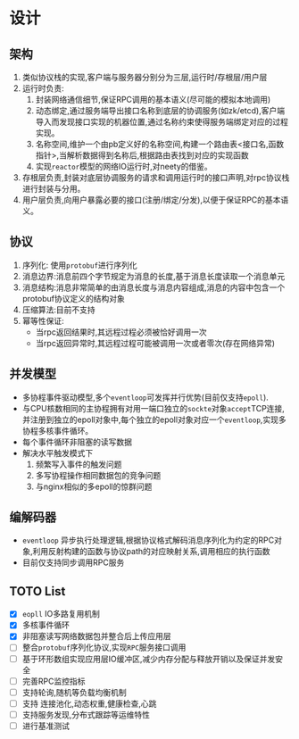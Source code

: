 # 设计
## 架构
1. 类似协议栈的实现,客户端与服务器分别分为三层,运行时/存根层/用户层
2. 运行时负责:
    1. 封装网络通信细节,保证RPC调用的基本语义(尽可能的模拟本地调用)
    2. 动态绑定,通过服务端导出接口名称到底层的协调服务(如zk/etcd),客户端导入而发现接口实现的机器位置,通过名称约束使得服务端绑定对应的过程实现。
    3. 名称空间,维护一个由pb定义好的名称空间,构建一个路由表<接口名,函数指针>,当解析数据得到名称后,根据路由表找到对应的实现函数
    4. 实现`reactor`模型的网络IO运行时,对neety的借鉴。
 3. 存根层负责,封装对底层协调服务的请求和调用运行时的接口声明,对rpc协议栈进行封装与分用。
 4. 用户层负责,向用户暴露必要的接口(注册/绑定/分发),以便于保证RPC的基本语义。
## 协议
1. 序列化:  使用`protobuf`进行序列化
2. 消息边界:消息前四个字节规定为消息的长度,基于消息长度读取一个消息单元
3. 消息结构:消息非常简单的由消息长度与消息内容组成,消息的内容中包含一个protobuf协议定义的结构对象
4. 压缩算法:目前不支持
5. 幂等性保证:
      * 当rpc返回结果时,其远程过程必须被恰好调用一次
      * 当rpc返回异常时,其远程过程可能被调用一次或者零次(存在网络异常)
## 并发模型
* 多协程事件驱动模型,多个`eventloop`可发挥并行优势(目前仅支持`epoll`).
* 与CPU核数相同的主协程拥有对用一端口独立的`sockte`对象`accept`TCP连接,并注册到独立的epoll对象中,每个独立的epoll对象对应一个`eventloop`,实现多协程多核事件循环。
* 每个事件循环非阻塞的读写数据
* 解决水平触发模式下
  1. 频繁写入事件的触发问题
  2. 多写协程操作相同数据包的竞争问题
  3. 与nginx相似的多epoll的惊群问题
  
## 编解码器
*  `eventloop` 异步执行处理逻辑,根据协议格式解码消息序列化为约定的RPC对象,利用反射构建的函数与协议path的对应映射关系,调用相应的执行函数
*  目前仅支持同步调用RPC服务

## TOTO List
- [x] `eopll` IO多路复用机制
- [x] 多核事件循环
- [x] 非阻塞读写网络数据包并整合后上传应用层
- [ ] 整合`protobuf`序列化协议,实现`RPC`服务接口调用
- [ ] 基于环形数组实现应用层IO缓冲区,减少内存分配与释放开销以及保证并发安全
- [ ] 完善RPC监控指标
- [ ] 支持轮询,随机等负载均衡机制
- [ ] 支持 连接池化,动态权重,健康检查,心跳
- [ ] 支持服务发现,分布式跟踪等运维特性
- [ ] 进行基准测试

